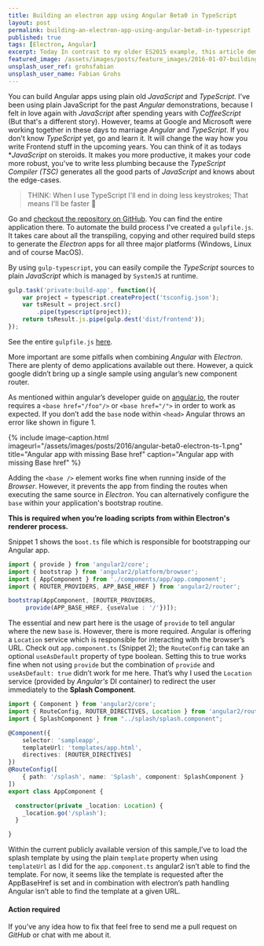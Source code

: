 ```yaml
---
title: Building an electron app using Angular Beta0 in TypeScript
layout: post
permalink: building-an-electron-app-using-angular-beta0-in-typescript
published: true
tags: [Electron, Angular]
excerpt: Today In contrast to my older ES2015 example, this article demonstrates how to build an Electron application using Angular2 Beta0 and TypeScript.
featured_image: /assets/images/posts/feature_images/2016-01-07-building-an-electron-app-using-angular-beta0-in-typescript.jpg
unsplash_user_ref: grohsfabian
unsplash_user_name: Fabian Grohs
---
```



You can build Angular apps using plain old *JavaScript* and *TypeScript*. I've been using plain JavaScript for the past *Angular* demonstrations, because I felt in love again with *JavaScript* after spending years with *CoffeeScript* (But that's a different story). However, teams at Google and Microsoft were working together in these days to marriage *Angular* and *TypeScript*. If you don't know *TypeScript* yet, go and learn it. It will change the way how you write Frontend stuff in the upcoming years. You can think of it as todays **JavaScript* on steroids. It makes you more productive, it makes your code more robust, you've to write less plumbing because the *TypeScript Compiler (TSC)* generates all the good parts of *JavaScript* and knows about the edge-cases.

> THINK: When I use TypeScript I'll end in doing less keystrokes; That means I'll be faster 🤘

Go and [checkout the repository on GitHub](https://github.com/ThorstenHans/electron-ngx-sample/tree/246f83da87d2598e732bb681be2a559dab0258c6). You can find the entire application there. To automate the build process I've created a `gulpfile.js`. It takes care about all the transpiling, copying and other required build steps to generate the *Electron* apps for all three major platforms (Windows, Linux and of course MacOS).

By using `gulp-typescript`, you can easily compile the *TypeScript* sources to plain *JavaScript* which is managed by `SystemJS` at runtime. 

```javascript
gulp.task('private:build-app', function(){
    var project = typescript.createProject('tsconfig.json');
    var tsResult = project.src()
        .pipe(typescript(project));
    return tsResult.js.pipe(gulp.dest('dist/frontend'));
});

```

See the entire `gulpfile.js` [here](https://github.com/ThorstenHans/electron-ngx-sample/blob/246f83da87d2598e732bb681be2a559dab0258c6/gulpfile.js#L30).

More important are some pitfalls when combining *Angular* with *Electron*. There are plenty of demo applications available out there. However, a quick google didn’t bring up a single sample using angular’s new component router.

As mentioned within angular’s developer guide on [angular.io](http://angular.io), the router requires a `<base href="/foo"/>` or `<base href="/">` in order to work as expected. If you don’t add the `base` node within `<head>` Angular throws an error like shown in figure 1.

{% include image-caption.html imageurl="/assets/images/posts/2016/angular-beta0-electron-ts-1.png"
title="Angular app with missing Base href" caption="Angular app with missing Base href" %}

Adding the `<base />` element works fine when running inside of the *Browser*. However, it prevents the app from finding the routes when executing the same source in *Electron*. You can alternatively configure the `base` within your application's bootstrap routine.

**This is required when you’re loading scripts from within Electron's renderer process.**

Snippet 1 shows the `boot.ts` file which is responsible for bootstrapping our Angular app.

```typescript
import { provide } from 'angular2/core';
import { bootstrap } from 'angular2/platform/browser';
import { AppComponent } from './components/app/app.component';
import { ROUTER_PROVIDERS, APP_BASE_HREF } from 'angular2/router';

bootstrap(AppComponent, [ROUTER_PROVIDERS,
     provide(APP_BASE_HREF, {useValue : '/'})]);

```

The essential and new part here is the usage of `provide` to tell angular where the new `base` is. However, there is more required. Angular is offering a `Location` service which is responsible for interacting with the browser’s URL. Check out `app.component.ts` (Snippet 2); the `RouteConfig` can take an optional `useAsDefault` property of type boolean. Setting this to true works fine when not using `provide` but the combination of `provide` and `useAsDefault: true` didn’t work for me here. That’s why I used the `Location` service (provided by *Angular's* DI container) to redirect the user immediately to the **Splash Component**.

```typescript
import { Component } from 'angular2/core';
import { RouteConfig, ROUTER_DIRECTIVES, Location } from 'angular2/router';
import { SplashComponent } from "../splash/splash.component";

@Component({
    selector: 'sampleapp',
    templateUrl: 'templates/app.html',
    directives: [ROUTER_DIRECTIVES]
})
@RouteConfig([
    { path: '/splash', name: 'Splash', component: SplashComponent }
])
export class AppComponent {

  constructor(private _location: Location) {
    _location.go('/splash');
  }

}

```

Within the current publicly available version of this sample,I’ve to load the splash template by using the plain `template` property when using `templateUrl` as I did for the `app.component.ts` angular2 isn’t able to find the template. For now, it seems like the template is requested after the AppBaseHref is set and in combination with electron’s path handling Angular isn’t able to find the template at a given URL.

#### Action required

If you’ve any idea how to fix that feel free to send me a pull request on *GitHub* or chat with me about it.


